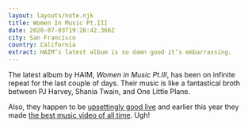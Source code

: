 ```yaml
---
layout: layouts/note.njk
title: Women In Music Pt.III
date: 2020-07-03T19:28:42.366Z
city: San Francisco
country: California
extract: HAIM’s latest album is so damn good it’s embarrassing.
---
```


The latest album by HAIM, _Women in Music Pt.III_, has been on infinite repeat for the last couple of days. Their music is like a fantastical broth between PJ Harvey, Shania Twain, and One Little Plane.

Also, they happen to be [upsettingly good live](https://www.youtube.com/watch?v=XGILMne88AA) and earlier this year they made [the best music video of all time](https://www.youtube.com/watch?v=crZvtA9I4lY). Ugh!
